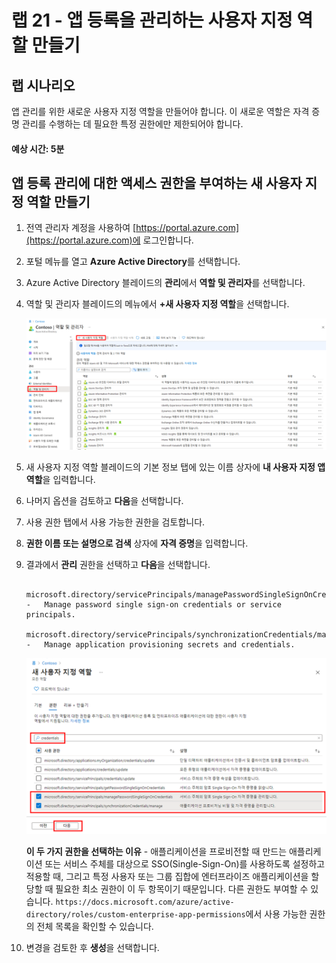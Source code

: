 ﻿---
lab:
    title: '21 - 앱 등록 관리에 대한 액세스 권한을 부여하는 새 사용자 지정 역할 만들기'
    learning path: '03'
    module: '모듈 01 - SSO를 위한 엔터프라이즈 앱 통합 계획 및 설계'
---

# 랩 21 - 앱 등록을 관리하는 사용자 지정 역할 만들기

## 랩 시나리오

앱 관리를 위한 새로운 사용자 지정 역할을 만들어야 합니다. 이 새로운 역할은 자격 증명 관리를 수행하는 데 필요한 특정 권한에만 제한되어야 합니다.

#### 예상 시간: 5분

## 앱 등록 관리에 대한 액세스 권한을 부여하는 새 사용자 지정 역할 만들기

1. 전역 관리자 계정을 사용하여 [https://portal.azure.com](https://portal.azure.com)에 로그인합니다.

2. 포털 메뉴를 열고 **Azure Active Directory**를 선택합니다.

3. Azure Active Directory 블레이드의 **관리**에서 **역할 및 관리자**를 선택합니다.

4. 역할 및 관리자 블레이드의 메뉴에서 **+새 사용자 지정 역할**을 선택합니다.

    ![새 사용자 지정 역할 메뉴 옵션이 강조 표시된 역할 및 관리자 블레이드를 표시하는 화면 이미지](./media/lp3-mod1-new-custom-role.png)

5. 새 사용자 지정 역할 블레이드의 기본 정보 탭에 있는 이름 상자에 **내 사용자 지정 앱 역할**을 입력합니다.

6. 나머지 옵션을 검토하고 **다음**을 선택합니다.

7. 사용 권한 탭에서 사용 가능한 권한을 검토합니다.

8. **권한 이름 또는 설명으로 검색** 상자에 **자격 증명**을 입력합니다.

9. 결과에서 **관리** 권한을 선택하고 **다음**을 선택합니다.

    ```
       microsoft.directory/servicePrincipals/managePasswordSingleSignOnCredentials  -   Manage password single sign-on credentials or service principals.
       microsoft.directory/servicePrincipals/synchronizationCredentials/manage    -   Manage application provisioning secrets and credentials.
    ```

    ![검색, 사용 권한 관리, 다음 강조 표시를 포함하는 새 사용자 지정 역할 사용 권한 탭을 표시하는 화면 이미지](./media/lp3-mod1-custom-role-permissions.png)

    **이 두 가지 권한을 선택하는 이유** - 애플리케이션을 프로비전할 때 만드는 애플리케이션 또는 서비스 주체를 대상으로 SSO(Single-Sign-On)를 사용하도록 설정하고 적용할 때, 그리고 특정 사용자 또는 그룹 집합에 엔터프라이즈 애플리케이션을 할당할 때 필요한 최소 권한이 이 두 항목이기 때문입니다.  다른 권한도 부여할 수 있습니다.  `https://docs.microsoft.com/azure/active-directory/roles/custom-enterprise-app-permissions`에서 사용 가능한 권한의 전체 목록을 확인할 수 있습니다.

10. 변경을 검토한 후 **생성**을 선택합니다.

